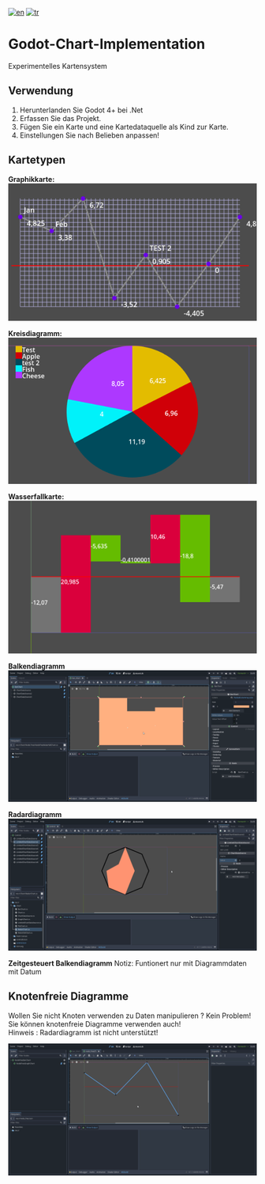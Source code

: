 [![en](https://img.shields.io/badge/lang-en-red.svg)](https://github.com/tbpaksoy/Godot-Chart-Implementation/blob/main/README.md)
[![tr](https://img.shields.io/badge/lang-tr-red.svg)](https://github.com/tbpaksoy/Godot-Chart-Implementation/blob/main/README.tr.md)
# Godot-Chart-Implementation
Experimentelles Kartensystem

## Verwendung
1. Herunterlanden Sie Godot 4+ bei .Net<br/>
2. Erfassen Sie das Projekt. <br/>
3. Fügen Sie ein Karte und eine Kartedataquelle als Kind zur Karte. <br/>
4. Einstellungen Sie nach Belieben anpassen! <br/>

## Kartetypen
**Graphikkarte:** <br/>
![](Pictures/GraphChart.PNG) <br/>

**Kreisdiagramm:** <br/>
![](Pictures/PieChart.PNG) <br/>

**Wasserfallkarte:** <br/>
![](Pictures/WaterfallChart.PNG)

**Balkendiagramm** <br/>
![](Pictures/BarChart.gif)

**Radardiagramm** <br/>
![](Pictures/RadarChart.gif)

**Zeitgesteuert Balkendiagramm**
Notiz: Funtionert nur mit Diagrammdaten mit Datum

## Knotenfreie Diagramme

Wollen Sie nicht Knoten verwenden zu Daten manipulieren ? Kein Problem! Sie können knotenfreie Diagramme verwenden auch! <br/>
Hinweis : Radardiagramm ist nicht unterstützt!

![](Pictures/NodeFreeChart.gif)
